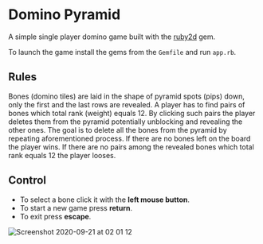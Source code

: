 # Domino Pyramid
A simple single player domino game built with the [ruby2d](https://github.com/ruby2d/ruby2d) gem.

To launch the game install the gems from the `Gemfile` and run `app.rb`.

## Rules
Bones (domino tiles) are laid in the shape of pyramid spots (pips) down, only the first and the last rows are revealed. 
A player has to find pairs of bones which total rank (weight) equals 12. By clicking such pairs the player deletes them from the pyramid potentially unblocking 
and revealing the other ones. The goal is to delete all the bones from the pyramid by repeating aforementioned process. If there are no bones left on the board
the player wins. If there are no pairs among the revealed bones which total rank equals 12 the player looses.

## Control
- To select a bone click it with the **left mouse button**.
- To start a new game press **return**.
- To exit press **escape**.

![Screenshot 2020-09-21 at 02 01 12](https://user-images.githubusercontent.com/32835381/93760427-a8d07280-fc14-11ea-8e10-2d36934e2e77.png)
